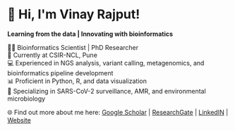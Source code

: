 # 👋 Hi, I'm Vinay Rajput!  
**Learning from the data | Innovating with bioinformatics**

👨‍🔬 Bioinformatics Scientist | PhD Researcher  
🔭 Currently at CSIR-NCL, Pune  
💻 Experienced in NGS analysis, variant calling, metagenomics, and bioinformatics pipeline development  
📊 Proficient in Python, R, and data visualization  
🔬 Specializing in SARS-CoV-2 surveillance, AMR, and environmental microbiology

🌐 Find out more about me here: [Google Scholar](https://scholar.google.com/citations?user=YnIqsiAAAAAJ&hl=en) | [ResearchGate](https://www.researchgate.net/profile/Vinay-Rajput-2) | [LinkedIN](www.linkedin.com/in/vinayrajput0005) | [Website](https://vinayrajput0005.github.io)

